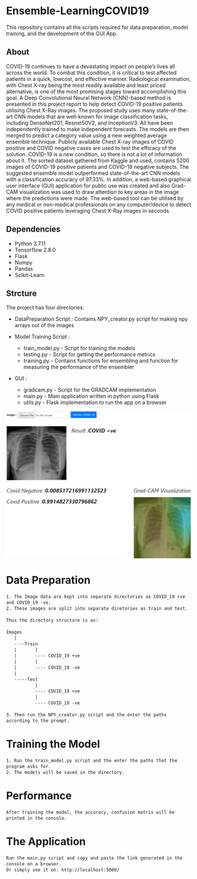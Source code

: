 # Ensemble-LearningCOVID19
This repository contains all the scripts required for data preparation, model training, and the development of the GUI App.
## About
COVID-19 continues to have a devastating impact on people’s lives all across the
world. To combat this condition, it is critical to test affected patients in a quick, lowcost, and effective manner. Radiological examination, with Chest X-ray being the most readily available and least priced alternative, is one of the most promising stages toward accomplishing this goal. A Deep Convolutional Neural Network (CNN)-based
method is presented in this project report to help detect COVID-19 positive patients utilising Chest X-Ray images. The proposed study uses many state-of-the-art CNN models that are well-known for image classification tasks, including DenseNet201, Resnet50V2, and InceptionV3. All have been independently trained to make independent forecasts. The models are then merged to predict a category value using a new weighted average ensemble technique. Publicly available Chest X-ray images of
COVID positive and COVID negative cases are used to test the efficacy of the solution. COVID-19 is a new condition, so there is not a lot of information about it. The sorted dataset gathered from Kaggle and used, contains 5200 images of COVID-19 positive patients and COVID-19 negative subjects. The suggested ensemble model outperformed state-of-the-art CNN models with a classification accuracy of 97.33%. In addition, a web-based graphical user interface (GUI) application for public use was created and also Grad-CAM visualization was used to draw attention to key areas in the image where the predictions were made. The web-based tool can be utilised by
any medical or non-medical professionals on any computer/device to detect COVID positive patients leveraging Chest X-Ray images in seconds.

## Dependencies 
*  Python 3.7.11
*  Tensorflow 2.8.0
*  Flask
*  Numpy
*  Pandas
*  Scikit-Learn

## Strcture
The project has four directories:
*  DataPreparation Script : Contains NPY_creator.py script for making npy arrays out of the images


*  Model Training Script :
   * train_model.py - Script for training the models
   * testing.py - Script for getting the performance metrics
   * training.py - Contains functions for ensembling and function for measuring the performance of the ensembler
   
   
*  GUI :
   * gradcam.py - Script for the GRADCAM implementation
   * main.py - Main application written in python using Flask
   * utils.py - Flask implementation to run the app on a browser
    
 ![alt text](https://github.com/George-Catalin/Ensemble-LearningCOVID19/blob/main/Pictures/result.jpg?raw=true)
 
 # Data Preparation
 ```
1. The Image data are kept into separate directories as COVID_19 +ve and COVID_19 -ve.
2. These images are split into separate diretories as train and test.

Thus the directory structure is as:

Images
    |
    ----Train
    |       |
    |       ---- COVID_19 +ve
    |       |
    |       ---- COVID_19 -ve
    |
    -----Test
            |
            ---- COVID_19 +ve
            |
            ---- COVID_19 -ve
    
3. Then run the NPY_creator.py script and the enter the paths according to the prompt.
 ```
#  Training the Model
```
1. Run the train_model.py script and the enter the paths that the program asks for.
2. The models will be saved in the directory.
```

#  Performance
```
After training the model, the accuracy, confusion matrix will be printed in the console.
```

#  The Application
```
Run the main.py script and copy and paste the link generated in the console on a browser.
Or simply see it on: http://localhost:5000/
```
